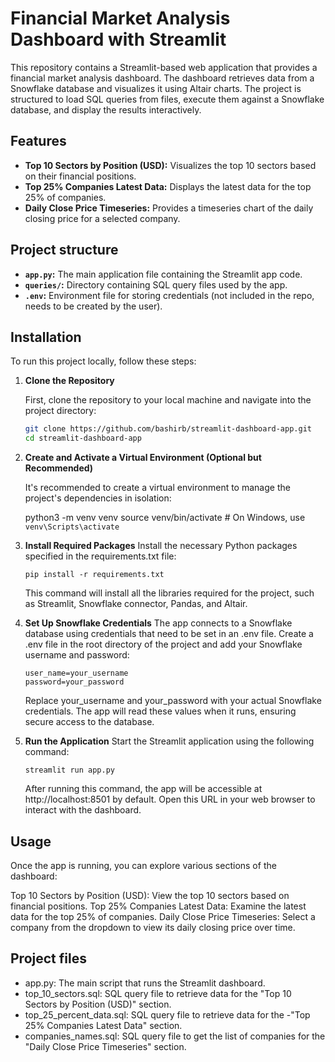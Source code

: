 # Financial Market Analysis Dashboard with Streamlit

This repository contains a Streamlit-based web application that provides a financial market analysis dashboard. The dashboard retrieves data from a Snowflake database and visualizes it using Altair charts. The project is structured to load SQL queries from files, execute them against a Snowflake database, and display the results interactively.

## Features

- **Top 10 Sectors by Position (USD):** Visualizes the top 10 sectors based on their financial positions.
- **Top 25% Companies Latest Data:** Displays the latest data for the top 25% of companies.
- **Daily Close Price Timeseries:** Provides a timeseries chart of the daily closing price for a selected company.

## Project structure

- **`app.py`:** The main application file containing the Streamlit app code.
- **`queries/`:** Directory containing SQL query files used by the app.
- **`.env`:** Environment file for storing credentials (not included in the repo, needs to be created by the user).

## Installation

To run this project locally, follow these steps:

1.  **Clone the Repository**

    First, clone the repository to your local machine and navigate into the project directory:

    ```bash
    git clone https://github.com/bashirb/streamlit-dashboard-app.git
    cd streamlit-dashboard-app

    ```

2.  **Create and Activate a Virtual Environment (Optional but Recommended)**

    It's recommended to create a virtual environment to manage the project's dependencies in isolation:

    python3 -m venv venv
    source venv/bin/activate # On Windows, use `venv\Scripts\activate`

3.  **Install Required Packages**
    Install the necessary Python packages specified in the requirements.txt file:

        pip install -r requirements.txt

    This command will install all the libraries required for the project, such as Streamlit, Snowflake connector, Pandas, and Altair.

4.  **Set Up Snowflake Credentials**
    The app connects to a Snowflake database using credentials that need to be set in an .env file. Create a .env file in the root directory of the project and add your Snowflake username and password:

        user_name=your_username
        password=your_password

    Replace your_username and your_password with your actual Snowflake credentials. The app will read these values when it runs, ensuring secure access to the database.

5.  **Run the Application**
    Start the Streamlit application using the following command:

        streamlit run app.py

    After running this command, the app will be accessible at http://localhost:8501 by default. Open this URL in your web browser to interact with the dashboard.

## Usage

Once the app is running, you can explore various sections of the dashboard:

Top 10 Sectors by Position (USD): View the top 10 sectors based on financial positions.
Top 25% Companies Latest Data: Examine the latest data for the top 25% of companies.
Daily Close Price Timeseries: Select a company from the dropdown to view its daily closing price over time.

## Project files

- app.py: The main script that runs the Streamlit dashboard.
- top_10_sectors.sql: SQL query file to retrieve data for the "Top 10 Sectors by Position (USD)" section.
- top_25_percent_data.sql: SQL query file to retrieve data for the -"Top 25% Companies Latest Data" section.
- companies_names.sql: SQL query file to get the list of companies for the "Daily Close Price Timeseries" section.
